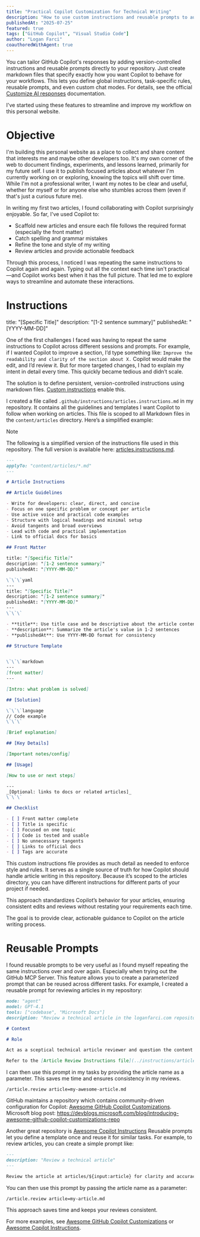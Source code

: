 ```yaml
---
title: "Practical Copilot Customization for Technical Writing"
description: "How to use custom instructions and reusable prompts to automate, standardize, and streamline technical article writing and review workflows with GitHub Copilot."
publishedAt: "2025-07-25"
featured: true
tags: ["GitHub Copilot", "Visual Studio Code"]
author: "Logan Farci"
coauthoredWithAgent: true
---
```


You can tailor GitHub Copilot's responses by adding version-controlled instructions and reusable prompts directly to your repository. Just create markdown files that specify exactly how you want Copilot to behave for your workflows. This lets you define global instructions, task-specific rules, reusable prompts, and even custom chat modes. For details, see the official [Customize AI responses](https://code.visualstudio.com/docs/copilot/copilot-customization) documentation.

I've started using these features to streamline and improve my workflow on this personal website.

# Objective

I'm building this personal website as a place to collect and share content that interests me and maybe other developers too. It's my own corner of the web to document findings, experiments, and lessons learned, primarily for my future self. I use it to publish focused articles about whatever I'm currently working on or exploring, knowing the topics will shift over time. While I'm not a professional writer, I want my notes to be clear and useful, whether for myself or for anyone else who stumbles across them (even if that's just a curious future me).

In writing my first two articles, I found collaborating with Copilot surprisingly enjoyable. So far, I've used Copilot to:

-   Scaffold new articles and ensure each file follows the required format (especially the front matter)
-   Catch spelling and grammar mistakes
-   Refine the tone and style of my writing
-   Review articles and provide actionable feedback

Through this process, I noticed I was repeating the same instructions to Copilot again and again. Typing out all the context each time isn't practical—and Copilot works best when it has the full picture. That led me to explore ways to streamline and automate these interactions.


# Instructions

title: "[Specific Title]"
description: "[1-2 sentence summary]"
publishedAt: "[YYYY-MM-DD]"

One of the first challenges I faced was having to repeat the same instructions to Copilot across different sessions and prompts. For example, if I wanted Copilot to improve a section, I’d type something like: `Improve the readability and clarity of the section about X.` Copilot would make the edit, and I’d review it. But for more targeted changes, I had to explain my intent in detail every time. This quickly became tedious and didn’t scale.

The solution is to define persistent, version-controlled instructions using markdown files. [Custom instructions](https://code.visualstudio.com/docs/copilot/copilot-customization#_custom-instructions) enable this. 

I created a file called `.github/instructions/articles.instructions.md` in my repository. It contains all the guidelines and templates I want Copilot to follow when working on articles. This file is scoped to all Markdown files in the `content/articles` directory. Here’s a simplified example:

> [!NOTE]
> The following is a simplified version of the instructions file used in this repository. The full version is available here: [articles.instructions.md](https://github.com/lfarci/loganfarci.com/blob/main/.github/instructions/articles.instructions.md).

```markdown
---
applyTo: "content/articles/*.md"
---

# Article Instructions

## Article Guidelines

- Write for developers: clear, direct, and concise
- Focus on one specific problem or concept per article
- Use active voice and practical code examples
- Structure with logical headings and minimal setup
- Avoid tangents and broad overviews
- Lead with code and practical implementation
- Link to official docs for basics

## Front Matter

title: "[Specific Title]"
description: "[1-2 sentence summary]"
publishedAt: "[YYYY-MM-DD]"

\`\`\`yaml
---
title: "[Specific Title]"
description: "[1-2 sentence summary]"
publishedAt: "[YYYY-MM-DD]"
---
\`\`\`

- **title**: Use title case and be descriptive about the article content
- **description**: Summarize the article's value in 1-2 sentences
- **publishedAt**: Use YYYY-MM-DD format for consistency

## Structure Template


\`\`\`markdown
---
[front matter]
---

[Intro: what problem is solved]

## [Solution]

\`\`\`language
// Code example
\`\`\`

[Brief explanation]

## [Key Details]

[Important notes/config]

## [Usage]

[How to use or next steps]

---
_[Optional: links to docs or related articles]_
\`\`\`

## Checklist

- [ ] Front matter complete
- [ ] Title is specific
- [ ] Focused on one topic
- [ ] Code is tested and usable
- [ ] No unnecessary tangents
- [ ] Links to official docs
- [ ] Tags are accurate
```

This custom instructions file provides as much detail as needed to enforce style and rules. It serves as a single source of truth for how Copilot should handle article writing in this repository. Because it’s scoped to the articles directory, you can have different instructions for different parts of your project if needed.

This approach standardizes Copilot’s behavior for your articles, ensuring consistent edits and reviews without restating your requirements each time.

The goal is to provide clear, actionable guidance to Copilot on the article writing process.

# Reusable Prompts

I found reusable prompts to be very useful as I found myself repeating the same instructions over and over again. Especially when trying out the GitHub MCP Server. This feature allows you to create a parameterized prompt that can be reused across different tasks. For example, I created a reusable prompt for reviewing articles in my repository:

```markdown
mode: "agent"
model: GPT-4.1
tools: ["codebase", "Microsoft Docs"]
description: "Review a technical article in the loganfarci.com repository"

# Context

# Role

Act as a sceptical technical article reviewer and question the content of the article submitted for review. Provide feedback on the article's content, structure, and clarity. If the article is well-written and informative, approve it. If it requires significant changes or does not meet the standards, reject it with specific reasons for rejection.

Refer to the [Article Review Instructions file](../instructions/articles.instructions.md) for all formatting, templates, and conventions.
```

I can then use this prompt in my tasks by providing the article name as a parameter. This saves me time and ensures consistency in my reviews.

```
/article.review article=my-awesome-article.md
```

GitHub maintains a repository which contains community-driven configuration for Copilot: [Awesome GitHub Copilot Customizations](https://github.com/github/awesome-copilot). Microsoft blog post: https://devblogs.microsoft.com/blog/introducing-awesome-github-copilot-customizations-repo

Another great repository is [Awesome Copilot Instructions](https://github.com/Code-and-Sorts/awesome-copilot-instructions)
Reusable prompts let you define a template once and reuse it for similar tasks. For example, to review articles, you can create a simple prompt like:

```markdown
---
description: "Review a technical article"
---

Review the article at articles/${input:article} for clarity and accuracy.
```

You can then use this prompt by passing the article name as a parameter:

```
/article.review article=my-article.md
```

This approach saves time and keeps your reviews consistent.

For more examples, see [Awesome GitHub Copilot Customizations](https://github.com/github/awesome-copilot) or [Awesome Copilot Instructions](https://github.com/Code-and-Sorts/awesome-copilot-instructions).
